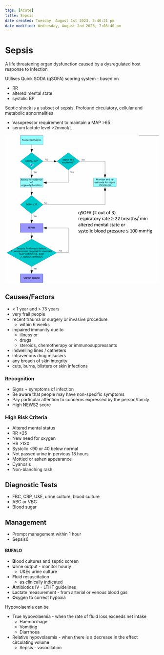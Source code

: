 ```yaml
---
tags: [Acute]
title: Sepsis
date created: Tuesday, August 1st 2023, 5:40:21 pm
date modified: Wednesday, August 2nd 2023, 7:08:40 pm
---
```

# Sepsis

A life threatening organ dysfunction caused by a dysregulated host response to infection

Utilises Quick SODA (qSOFA) scoring system - based on

- RR
- altered mental state
- systolic BP

Septic shock is a subset of sepsis. Profound circulatory, cellular and metabolic abnormalities

- Vasopressor requirement to maintain a MAP >65
- serum lactate level >2mmol/L

![|650](z_attachments/650-2.png)

## Causes/Factors

- < 1 year and > 75 years
- very frail people
- recent trauma or surgery or invasive procedure
  - within 6 weeks
- impaired immunity due to
  - illness or
  - drugs
  - steroids, chemotherapy or immunosuppressants
- indwelling lines / catheters
- intravenous drug misusers
- any breach of skin integrity
- cuts, burns, blisters or skin infections

### Recognition

- Signs + symptoms of infection
- Be aware that people may have non-specific symptoms
- Pay particular attention to concerns expressed by the person/family
- High NEWS2 score

### High Risk Criteria

- Altered mental status
- RR >25
- New need for oxygen
- HR >130
- Systolic <90 or 40 below normal
- Not passed urine in pervious 18 hours
- Mottled or ashen appearance
- Cyanosis
- Non-blanching rash

## Diagnostic Tests

- FBC, CRP, U&E, urine culture, blood culture
- ABG or VBG
- Blood sugar

## Management

- Prompt management within 1 hour
- Sepsis6

#### BUFALO

- **B**lood cultures and septic screen
- **U**rine output - monitor hourly
  - U&Es urine culture
- **F**luid resuscitation
  - as clinically indicated
- **A**ntibiotics IV - LTHT guidelines
- **L**actate measurement - from arterial or venous blood gas
- **O**xygen to correct hypoxia

Hypovolaemia can be

- True hypovolaemia - when the rate of fluid loss exceeds net intake
  - Haemorrhage
  - Vomiting
  - Diarrhoea
- Relative hypovolaemia - when there is a decrease in the effect circulating volume
  - Sepsis - vasodilation
